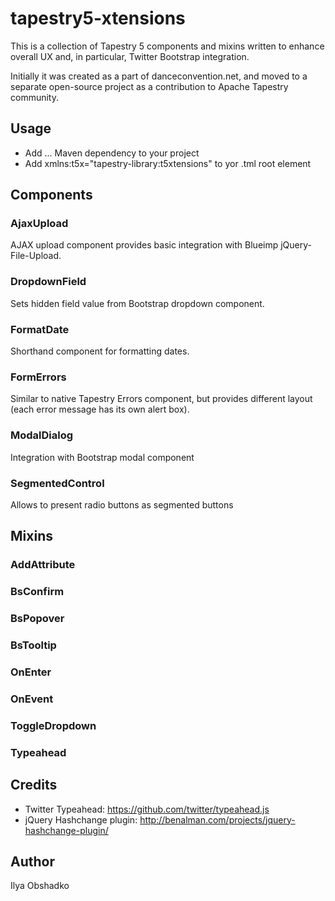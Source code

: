 tapestry5-xtensions
===================

This is a collection of Tapestry 5 components and mixins written to enhance 
overall UX and, in particular, Twitter Bootstrap integration. 

Initially it was created as a part of danceconvention.net, and moved to a separate
open-source project as a contribution to Apache Tapestry community.

## Usage

* Add ... Maven dependency to your project
* Add xmlns:t5x="tapestry-library:t5xtensions" to yor .tml root element

## Components

### AjaxUpload

AJAX upload component provides basic integration with Blueimp jQuery-File-Upload.

### DropdownField

Sets hidden field value from Bootstrap dropdown component.

### FormatDate

Shorthand component for formatting dates.

### FormErrors

Similar to native Tapestry Errors component, but provides different layout (each error message has its own alert box).

### ModalDialog

Integration with Bootstrap modal component

### SegmentedControl

Allows to present radio buttons as segmented buttons 

## Mixins

### AddAttribute

### BsConfirm

### BsPopover

### BsTooltip

### OnEnter

### OnEvent

### ToggleDropdown

### Typeahead

## Credits

* Twitter Typeahead: https://github.com/twitter/typeahead.js
* jQuery Hashchange plugin: http://benalman.com/projects/jquery-hashchange-plugin/

## Author

Ilya Obshadko


